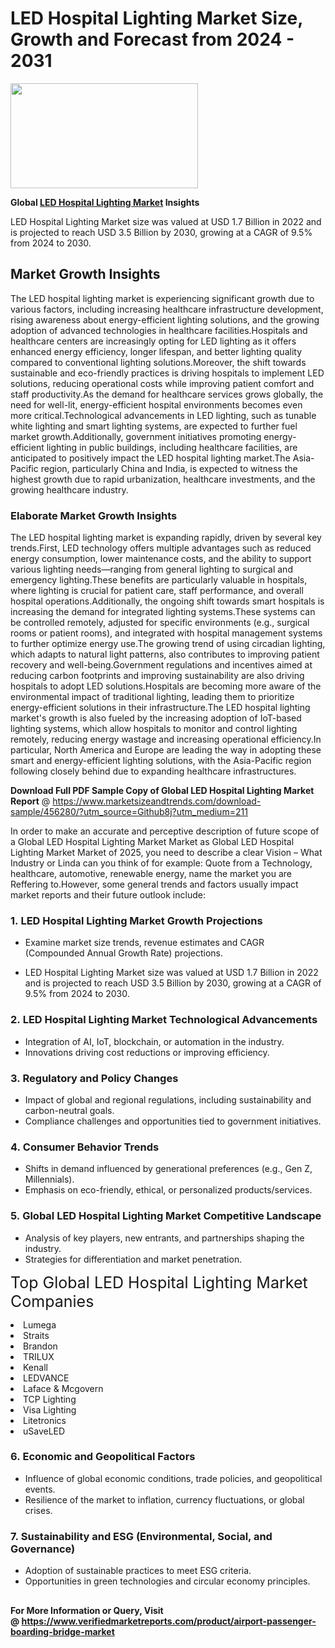 <H1>LED Hospital Lighting Market Size, Growth and Forecast from 2024 - 2031</H1><img class="aligncenter size-medium wp-image-584254" src="https://thirdeyenews.in/wp-content/uploads/2024/09/Global-Market-Research-300x168.jpeg" alt="" width="300" height="168" /><p><strong>Global&nbsp;<a href="https://www.marketsizeandtrends.com/download-sample/456280/?utm_source=Github8j?utm_medium=211">LED Hospital Lighting Market</a> Insights</strong></p><p>LED Hospital Lighting Market size was valued at USD 1.7 Billion in 2022 and is projected to reach USD 3.5 Billion by 2030, growing at a CAGR of 9.5% from 2024 to 2030.</p><p><h2>Market Growth Insights</h2> The LED hospital lighting market is experiencing significant growth due to various factors, including increasing healthcare infrastructure development, rising awareness about energy-efficient lighting solutions, and the growing adoption of advanced technologies in healthcare facilities.Hospitals and healthcare centers are increasingly opting for LED lighting as it offers enhanced energy efficiency, longer lifespan, and better lighting quality compared to conventional lighting solutions.Moreover, the shift towards sustainable and eco-friendly practices is driving hospitals to implement LED solutions, reducing operational costs while improving patient comfort and staff productivity.As the demand for healthcare services grows globally, the need for well-lit, energy-efficient hospital environments becomes even more critical.Technological advancements in LED lighting, such as tunable white lighting and smart lighting systems, are expected to further fuel market growth.Additionally, government initiatives promoting energy-efficient lighting in public buildings, including healthcare facilities, are anticipated to positively impact the LED hospital lighting market.The Asia-Pacific region, particularly China and India, is expected to witness the highest growth due to rapid urbanization, healthcare investments, and the growing healthcare industry. <h3>Elaborate Market Growth Insights</h3> The LED hospital lighting market is expanding rapidly, driven by several key trends.First, LED technology offers multiple advantages such as reduced energy consumption, lower maintenance costs, and the ability to support various lighting needs—ranging from general lighting to surgical and emergency lighting.These benefits are particularly valuable in hospitals, where lighting is crucial for patient care, staff performance, and overall hospital operations.Additionally, the ongoing shift towards smart hospitals is increasing the demand for integrated lighting systems.These systems can be controlled remotely, adjusted for specific environments (e.g., surgical rooms or patient rooms), and integrated with hospital management systems to further optimize energy use.The growing trend of using circadian lighting, which adapts to natural light patterns, also contributes to improving patient recovery and well-being.Government regulations and incentives aimed at reducing carbon footprints and improving sustainability are also driving hospitals to adopt LED solutions.Hospitals are becoming more aware of the environmental impact of traditional lighting, leading them to prioritize energy-efficient solutions in their infrastructure.The LED hospital lighting market's growth is also fueled by the increasing adoption of IoT-based lighting systems, which allow hospitals to monitor and control lighting remotely, reducing energy wastage and increasing operational efficiency.In particular, North America and Europe are leading the way in adopting these smart and energy-efficient lighting solutions, with the Asia-Pacific region following closely behind due to expanding healthcare infrastructures.</p><p><span class=""><strong>Download Full PDF Sample Copy of Global LED Hospital Lighting Market Report</strong> @ <a href="https://www.marketsizeandtrends.com/download-sample/456280/?utm_source=Github8j?utm_medium=211" target="_blank">https://www.marketsizeandtrends.com/download-sample/456280/?utm_source=Github8j?utm_medium=211</a></span></p><p>In order to make an accurate and perceptive description of future scope of a Global&nbsp;LED Hospital Lighting Market Market as Global&nbsp;LED Hospital Lighting Market Market of 2025, you need to describe a clear Vision &ndash; What Industry or Linda can you think of for example: Quote from a Technology, healthcare, automotive, renewable energy, name the market you are Reffering to.However, some general trends and factors usually impact market reports and their future outlook include:</p><h3>1.&nbsp;<strong>LED Hospital Lighting Market Growth Projections</strong></h3><ul><li>Examine market size trends, revenue estimates and CAGR (Compounded Annual Growth Rate) projections.</li><li><p>LED Hospital Lighting Market size was valued at USD 1.7 Billion in 2022 and is projected to reach USD 3.5 Billion by 2030, growing at a CAGR of 9.5% from 2024 to 2030.</p></li></ul><h3>2.&nbsp;<strong>LED Hospital Lighting Market Technological Advancements</strong></h3><ul><li>Integration of AI, IoT, blockchain, or automation in the industry.</li><li>Innovations driving cost reductions or improving efficiency.</li></ul><h3>3.&nbsp;<strong>Regulatory and Policy Changes</strong></h3><ul><li>Impact of global and regional regulations, including sustainability and carbon-neutral goals.</li><li>Compliance challenges and opportunities tied to government initiatives.</li></ul><h3>4.&nbsp;<strong>Consumer Behavior Trends</strong></h3><ul><li>Shifts in demand influenced by generational preferences (e.g., Gen Z, Millennials).</li><li>Emphasis on eco-friendly, ethical, or personalized products/services.</li></ul><h3>5.&nbsp;<strong>Global LED Hospital Lighting Market Competitive Landscape</strong></h3><ul><li>Analysis of key players, new entrants, and partnerships shaping the industry.</li><li>Strategies for differentiation and market penetration.</li></ul><p data-pm-slice="1 1 []"><span style="color: inherit; font-family: inherit; font-size: 25px;">Top Global LED Hospital Lighting Market Companies</span></p><div class="" data-test-id=""><p><li>Lumega</li><li> Straits</li><li> Brandon</li><li> TRILUX</li><li> Kenall</li><li> LEDVANCE</li><li> Laface & Mcgovern</li><li> TCP Lighting</li><li> Visa Lighting</li><li> Litetronics</li><li> uSaveLED</li></p></div><h3>6.&nbsp;<strong>Economic and Geopolitical Factors</strong></h3><ul><li>Influence of global economic conditions, trade policies, and geopolitical events.</li><li>Resilience of the market to inflation, currency fluctuations, or global crises.</li></ul><h3>7.&nbsp;<strong>Sustainability and ESG (Environmental, Social, and Governance)</strong></h3><ul><li>Adoption of sustainable practices to meet ESG criteria.</li><li>Opportunities in green technologies and circular economy principles.</li></ul><h2><strong style="font-size: 14px;">For More Information or Query, Visit @&nbsp;</strong><a style="background-color: #ffffff; font-size: 14px;" href="https://www.marketsizeandtrends.com/report/led-hospital-lighting-market/" target="_blank">https://www.verifiedmarketreports.com/product/airport-passenger-boarding-bridge-market</a></h2>